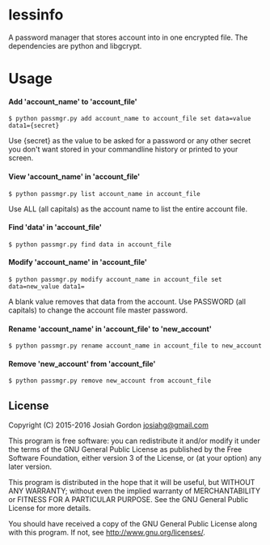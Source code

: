 lessinfo
========

A password manager that stores account into in one encrypted file.  The dependencies are python and libgcrypt.

Usage
=====

#### Add 'account_name' to 'account_file'

`$ python passmgr.py add account_name to account_file set data=value data1={secret}`

Use {secret} as the value to be asked for a password or any other secret you don't want stored in your commandline history or printed to your screen.

#### View 'account_name' in 'account_file'

`$ python passmgr.py list account_name in account_file`

Use ALL (all capitals) as the account name to list the entire account file.

#### Find 'data' in 'account_file'

`$ python passmgr.py find data in account_file`

#### Modify 'account_name' in 'account_file'

`$ python passmgr.py modify account_name in account_file set data=new_value data1=`

A blank value removes that data from the account.  Use PASSWORD (all capitals) to change the account file master password.

#### Rename 'account_name' in 'account_file' to 'new_account'

`$ python passmgr.py rename account_name in account_file to new_account`

#### Remove 'new_account' from 'account_file'

`$ python passmgr.py remove new_account from account_file`


License
-------

Copyright (C) 2015-2016 Josiah Gordon <josiahg@gmail.com>

This program is free software: you can redistribute it and/or modify
it under the terms of the GNU General Public License as published by
the Free Software Foundation, either version 3 of the License, or
(at your option) any later version.

This program is distributed in the hope that it will be useful,
but WITHOUT ANY WARRANTY; without even the implied warranty of
MERCHANTABILITY or FITNESS FOR A PARTICULAR PURPOSE.  See the
GNU General Public License for more details.

You should have received a copy of the GNU General Public License
along with this program.  If not, see <http://www.gnu.org/licenses/>.
